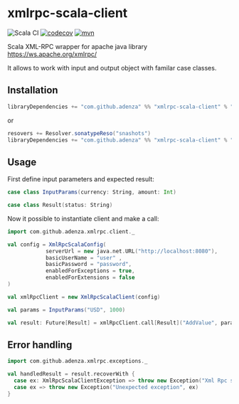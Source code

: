 # xmlrpc-scala-client

![Scala CI](https://github.com/adenza/xmlrpc-scala-client/workflows/Scala%20CI/badge.svg)
[![codecov](https://codecov.io/gh/adenza/xmlrpc-scala-client/branch/master/graph/badge.svg)](https://codecov.io/gh/adenza/xmlrpc-scala-client)
[![mvn](https://img.shields.io/badge/maven-0.1.1-blue)](https://search.maven.org/search?q=g:com.github.adenza%20AND%20a:xmlrpc-scala-client)

Scala XML-RPC wrapper for apache java library https://ws.apache.org/xmlrpc/

It allows to work with input and output object with familar case classes.

## Installation

```sbt
libraryDependencies += "com.github.adenza" %% "xmlrpc-scala-client" % "0.1.1"
```
or 
```sbt
resovers += Resolver.sonatypeReso("snashots")
libraryDependencies += "com.github.adenza" %% "xmlrpc-scala-client" % "0.1.0-SNAPSHOT"
```

## Usage

First define input parameters and expected result:

```scala 
case class InputParams(currency: String, amount: Int)

case class Result(status: String)

```

Now it possible to instantiate client and make a call:

```scala
import com.github.adenza.xmlrpc.client._

val config = XmlRpcScalaConfig(
            serverUrl = new java.net.URL("http://localhost:8080"),
            basicUserName = "user" ,
            basicPassword = "password",
            enabledForExceptions = true,
            enabledForExtensions = false
)

val xmlRpcClient = new XmlRpcScalaClient(config)

val params = InputParams("USD", 1000)

val result: Future[Result] = xmlRpcClient.call[Result]("AddValue", params)

```

## Error handling

```scala
import com.github.adenza.xmlrpc.exceptions._

val handledResult = result.recoverWith { 
  case ex: XmlRpcScalaClientException => throw new Exception("Xml Rpc server return code " + ex.getCode)
  case ex => throw new Exception("Unexpected exception", ex)
}
```
